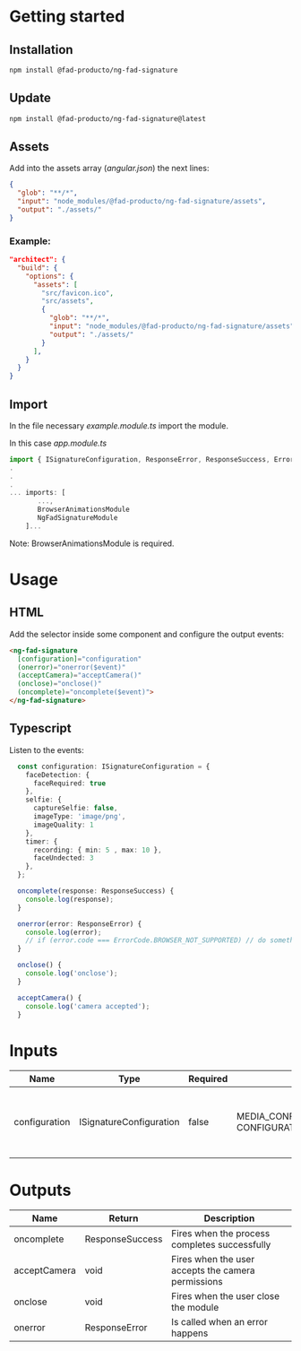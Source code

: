 # Getting started

## Installation
``` bash
npm install @fad-producto/ng-fad-signature
```

## Update
``` bash
npm install @fad-producto/ng-fad-signature@latest
```

## Assets
Add into the assets array (*angular.json*) the next lines:
``` json
{
  "glob": "**/*",
  "input": "node_modules/@fad-producto/ng-fad-signature/assets",
  "output": "./assets/"
}
``` 
### Example:
```json
"architect": {
  "build": {
    "options": {
      "assets": [
        "src/favicon.ico",
        "src/assets",
        {
          "glob": "**/*",
          "input": "node_modules/@fad-producto/ng-fad-signature/assets",
          "output": "./assets/"
        }
      ],
    }
  }
}
```

## Import

In the file necessary *example.module.ts* import the module.

In this case  *app.module.ts*

``` ts
import { ISignatureConfiguration, ResponseError, ResponseSuccess, ErrorCode, CONFIGURATION_DEFAULT, NgFadSignatureModule } from '@fad-producto/ng-fad-signature';
.
.
.
... imports: [
       ...,
       BrowserAnimationsModule 
       NgFadSignatureModule
    ]...
```

Note: BrowserAnimationsModule is required.

# Usage

## HTML


Add the selector inside some component and configure the output events:


``` html
<ng-fad-signature
  [configuration]="configuration"
  (onerror)="onerror($event)"
  (acceptCamera)="acceptCamera()"
  (onclose)="onclose()"
  (oncomplete)="oncomplete($event)">
</ng-fad-signature>
```

## Typescript 

Listen to the events:

``` ts
  const configuration: ISignatureConfiguration = {
    faceDetection: {
      faceRequired: true
    },
    selfie: {
      captureSelfie: false,
      imageType: 'image/png',
      imageQuality: 1
    },
    timer: {
      recording: { min: 5 , max: 10 },
      faceUndected: 3
    },
  };

  oncomplete(response: ResponseSuccess) {
    console.log(response);
  }

  onerror(error: ResponseError) {
    console.log(error);
    // if (error.code === ErrorCode.BROWSER_NOT_SUPPORTED) // do something
  }

  onclose() {
    console.log('onclose');
  }

  acceptCamera() {
    console.log('camera accepted');
  }
```


# Inputs

| Name           | Type           |  Required  | Default               | Description                          |
| -------------- | -------------- | ---------- | --------------------- | ------------------------------------ |
| configuration  | ISignatureConfiguration  |  false     |  MEDIA_CONFIGURATION_MOBILE, CONFIGURATION_DEFAULT      |   Customizable properties like colors, legends and video/recorder configuration      |


# Outputs

| Name         | Return          | Description                                        |
| ------------ | --------------- | -------------------------------------------------- |
| oncomplete   | ResponseSuccess | Fires when the process completes successfully      |
| acceptCamera | void            | Fires when the user accepts the camera permissions |
| onclose | void            | Fires when the user close the module |
| onerror      | ResponseError   | Is called when an error happens                    |
